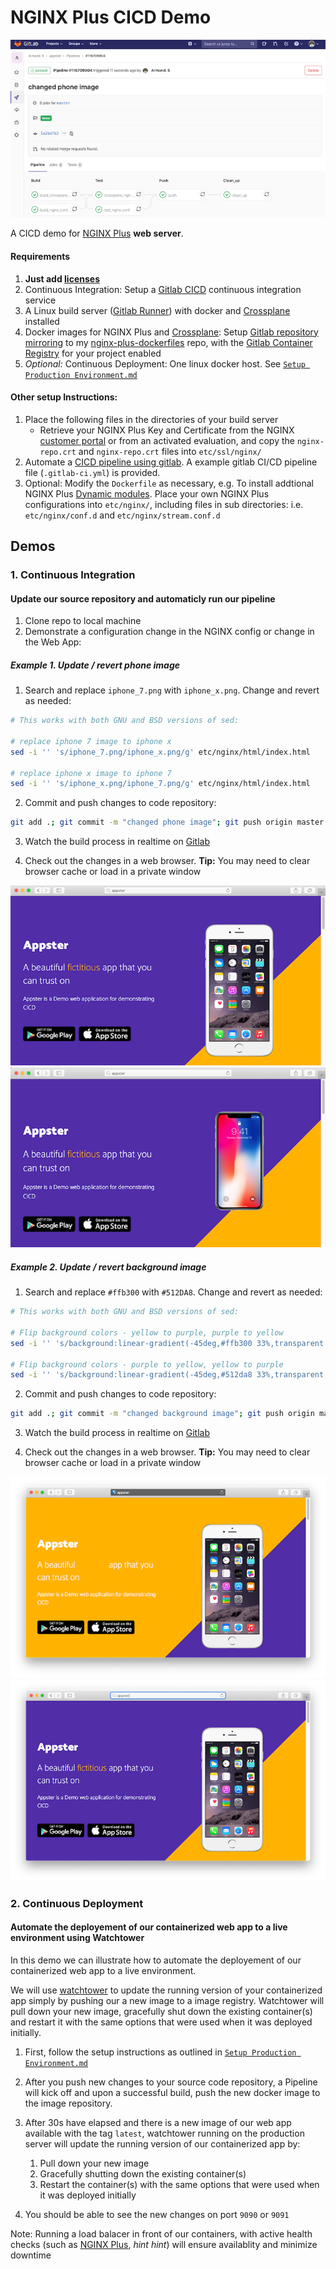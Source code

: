 # NGINX Plus CICD Demo

![gitlab CICD](extra/gitlab_cicd.png)

A CICD demo for [NGINX Plus](https://www.nginx.com/products/nginx/) **web server**.

#### Requirements

1. **Just add [licenses](https://www.nginx.com/free-trial-request/)**
2. Continuous Integration: Setup a [Gitlab CICD]((https://docs.gitlab.com/ee/ci/quick_start/)) continuous integration service
3. A Linux build server ([Gitlab Runner](https://docs.gitlab.com/ee/ci/runners/README.html)) with docker and [Crossplane](https://github.com/nginxinc/crossplane) installed
4. Docker images for NGINX Plus and [Crossplane](https://github.com/nginxinc/crossplane): Setup [Gitlab repository mirroring](https://docs.gitlab.com/ee/user/project/repository/repository_mirroring.html) to my [nginx-plus-dockerfiles](https://github.com/armsultan/nginx-plus-dockerfiles) repo, with the [Gitlab Container Registry](https://docs.gitlab.com/ee/user/packages/container_registry/) for your project enabled
5. *Optional:* Continuous Deployment: One linux docker host. See [`Setup Production Environment.md`](setup_production_environment.md)

#### Other setup Instructions:
 1. Place the following files in the directories of your build server
    * Retrieve your NGINX Plus Key and Certificate from the NGINX [customer portal](https://cs.nginx.com/) or from an activated evaluation, and copy the `nginx-repo.crt` and `nginx-repo.crt` files into `etc/ssl/nginx/`
 2. Automate a [CICD pipeline using gitlab](https://docs.gitlab.com/ee/ci/pipelines.html). A example gitlab CI/CD pipeline file (`.gitlab-ci.yml`) is provided.
 3. Optional: Modify the `Dockerfile` as necessary, e.g. To install addtional NGINX Plus [Dynamic modules](https://docs.nginx.com/nginx/admin-guide/dynamic-modules/dynamic-modules/). Place your own NGINX Plus configurations into `etc/nginx/`, including files in sub directories: i.e. `etc/nginx/conf.d` and `etc/nginx/stream.conf.d`

## Demos

### 1. Continuous Integration

#### Update our source repository and automaticly run our pipeline

1. Clone repo to local machine
2. Demonstrate a configuration change in the NGINX config or change in the Web App: 

##### Example 1. Update / revert phone image

1. Search and replace `iphone_7.png` with `iphone_x.png`. Change and revert as needed:

```bash
# This works with both GNU and BSD versions of sed:

# replace iphone 7 image to iphone x
sed -i '' 's/iphone_7.png/iphone_x.png/g' etc/nginx/html/index.html

# replace iphone x image to iphone 7
sed -i '' 's/iphone_x.png/iphone_7.png/g' etc/nginx/html/index.html
```

2. Commit and push changes to code repository:

```bash
git add .; git commit -m "changed phone image"; git push origin master
```

3. Watch the build process in realtime on [Gitlab](https://docs.gitlab.com/ee/ci/quick_start/)

4. Check out the changes in a web browser. **Tip:** You may need to clear browser cache or load in a private window

![appster iphone7](extra/appster_iphone7.png)
![appster iphonex](extra/appster_iphonex.png)

##### Example 2. Update / revert background image

1. Search and replace `#ffb300` with `#512DA8`. Change and revert as needed:

```bash
# This works with both GNU and BSD versions of sed:

# Flip background colors - yellow to purple, purple to yellow
sed -i '' 's/background:linear-gradient(-45deg,#ffb300 33%,transparent 0),linear-gradient(-45deg,#512da8/background:linear-gradient(-45deg,#512da8 33%,transparent 0),linear-gradient(-45deg,#ffb300/g' etc/nginx/html/css/bootstrap.min.css

# Flip background colors - purple to yellow, yellow to purple
sed -i '' 's/background:linear-gradient(-45deg,#512da8 33%,transparent 0),linear-gradient(-45deg,#ffb300/background:linear-gradient(-45deg,#ffb300 33%,transparent 0),linear-gradient(-45deg,#512da8/g' etc/nginx/html/css/bootstrap.min.css
```

2. Commit and push changes to code repository:

```bash
git add .; git commit -m "changed background image"; git push origin master
```

3. Watch the build process in realtime on [Gitlab](https://docs.gitlab.com/ee/ci/quick_start/)

4. Check out the changes in a web browser. **Tip:** You may need to clear browser cache or load in a private window

![background yellow and purple](extra/bg-yellow-purple.png)
![background purple and yellow](extra/bg-purple-yellow.png)

### 2. Continuous Deployment

#### Automate the deployement of our containerized web app to a live environment using Watchtower

In this demo we can illustrate how to automate the deployement of our containerized web app to a live environment.

We will use [watchtower](https://containrrr.github.io/watchtower/) to update the running version of your containerized app 
simply by pushing our a new image to a image registry. Watchtower will pull down your new image, gracefully shut down the
existing container(s) and restart it with the same options that were used when it was deployed initially.

1. First, follow the setup instructions as outlined in [`Setup Production Environment.md`](setup_production_environment.md)

2. After you push new changes to your source code repository, a Pipeline will kick off and upon a successful build,
   push the new docker image to the image repository.

3. After 30s have elapsed and there is a new image of our web app available with the tag `latest`, watchtower running on the
   production server will update the running version of our containerized app by:
   1. Pull down your new image
   2. Gracefully shutting down the existing container(s)
   3. Restart the container(s) with the same options that were used when it was deployed initially

4. You should be able to see the new changes on port `9090` or `9091`

Note: Running a load balacer in front of our containers, with active health checks (such as [NGINX Plus](https://www.nginx.com/products/nginx/), *hint hint*) will ensure availablity and minimize downtime
